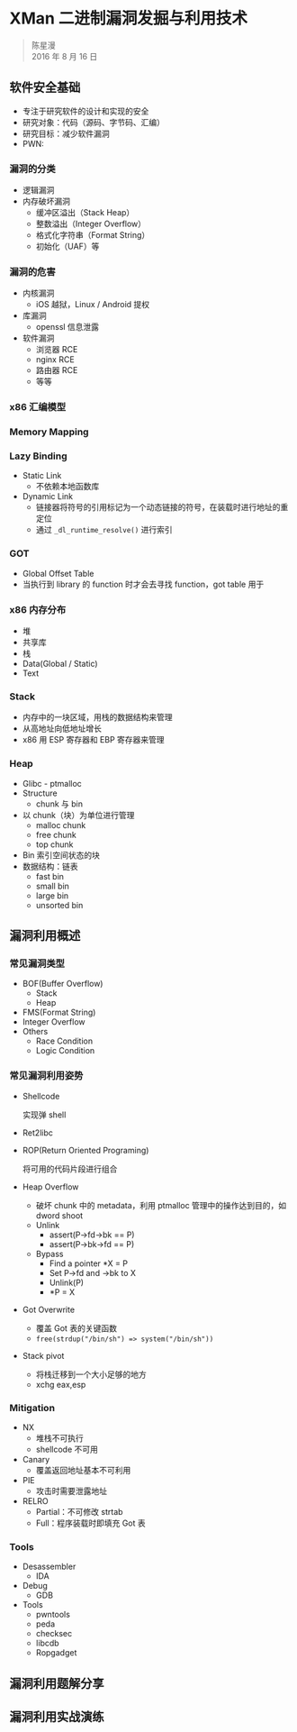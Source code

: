 # XMan 二进制漏洞发掘与利用技术

> 陈星漫  
> 2016 年 8 月 16 日

## 软件安全基础

* 专注于研究软件的设计和实现的安全
* 研究对象：代码（源码、字节码、汇编）
* 研究目标：减少软件漏洞
* PWN: 

### 漏洞的分类

* 逻辑漏洞
* 内存破坏漏洞
  * 缓冲区溢出（Stack Heap）
  * 整数溢出（Integer Overflow）
  * 格式化字符串（Format String）
  * 初始化（UAF）等

### 漏洞的危害

* 内核漏洞
  * iOS 越狱，Linux / Android 提权
* 库漏洞
  * openssl 信息泄露
* 软件漏洞
  * 浏览器 RCE
  * nginx RCE
  * 路由器 RCE
  * 等等

### x86 汇编模型

### Memory Mapping

### Lazy Binding

* Static Link
  * 不依赖本地函数库
* Dynamic Link
  * 链接器将符号的引用标记为一个动态链接的符号，在装载时进行地址的重定位
  * 通过 `_dl_runtime_resolve()` 进行索引

### GOT

* Global Offset Table
* 当执行到 library 的 function 时才会去寻找 function，got table 用于

### x86 内存分布

* 堆
* 共享库
* 栈
* Data(Global / Static)
* Text

### Stack

* 内存中的一块区域，用栈的数据结构来管理
* 从高地址向低地址增长
* x86 用 ESP 寄存器和 EBP 寄存器来管理

### Heap

* Glibc - ptmalloc
* Structure
  * chunk 与 bin
* 以 chunk（块）为单位进行管理
  * malloc chunk
  * free chunk
  * top chunk
* Bin 索引空间状态的块
* 数据结构：链表
  * fast bin
  * small bin
  * large bin
  * unsorted bin

## 漏洞利用概述

### 常见漏洞类型

* BOF(Buffer Overflow)
  * Stack
  * Heap
* FMS(Format String)
* Integer Overflow
* Others
  * Race Condition
  * Logic Condition

### 常见漏洞利用姿势

* Shellcode

  实现弹 shell

* Ret2libc

* ROP(Return Oriented Programing)

  将可用的代码片段进行组合

* Heap Overflow

  * 破坏 chunk 中的 metadata，利用 ptmalloc 管理中的操作达到目的，如 dword shoot
  * Unlink
    * assert(P->fd->bk == P)
    * assert(P->bk->fd == P)
  * Bypass
    * Find a pointer *X = P
    * Set P->fd and ->bk to X
    * Unlink(P)
    * *P = X

* Got Overwrite

  * 覆盖 Got 表的关键函数
  * `free(strdup("/bin/sh") => system("/bin/sh"))`

* Stack pivot

  * 将栈迁移到一个大小足够的地方
  * xchg eax,esp

### Mitigation

* NX
  * 堆栈不可执行
  * shellcode 不可用
* Canary
  * 覆盖返回地址基本不可利用
* PIE
  * 攻击时需要泄露地址
* RELRO
  * Partial：不可修改 strtab
  * Full：程序装载时即填充 Got 表

### Tools

* Desassembler
  * IDA
* Debug
  * GDB
* Tools
  * pwntools
  * peda
  * checksec
  * libcdb
  * Ropgadget

## 漏洞利用题解分享



## 漏洞利用实战演练
